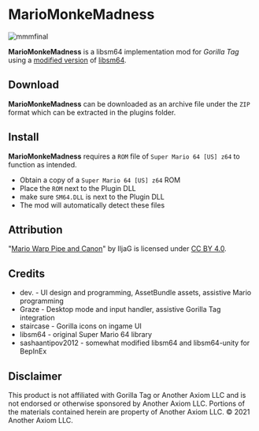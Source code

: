 # MarioMonkeMadness
![mmmfinal](https://github.com/user-attachments/assets/b4289a1b-d507-4dab-91a6-19219ea976de)

**MarioMonkeMadness** is a libsm64 implementation mod for *Gorilla Tag* using a [modified version](https://github.com/sashaantipov2012/libsm64-unity-bepinex) of [libsm64](https://github.com/libsm64/libsm64).

## Download
**MarioMonkeMadness** can be downloaded as an archive file under the ``ZIP`` format which can be extracted in the plugins folder.

## Install
**MarioMonkeMadness** requires a ``ROM`` file of ``Super Mario 64 [US] z64`` to function as intended.
- Obtain a copy of a ``Super Mario 64 [US] z64`` ROM
- Place the ``ROM`` next to the Plugin DLL
- make sure ``SM64.DLL`` is next to the Plugin DLL
- The mod will automatically detect these files

## Attribution
"[Mario Warp Pipe and Canon](https://skfb.ly/oPNJ6)" by IljaG is licensed under [CC BY 4.0](https://creativecommons.org/licenses/by/4.0/).

## Credits
- dev. - UI design and programming, AssetBundle assets, assistive Mario programming
- Graze - Desktop mode and input handler, assistive Gorilla Tag integration
- staircase - Gorilla icons on ingame UI
- libsm64 - original Super Mario 64 library
- sashaantipov2012 - somewhat modified libsm64 and libsm64-unity for BepInEx

## Disclaimer
This product is not affiliated with Gorilla Tag or Another Axiom LLC and is not endorsed or otherwise sponsored by Another Axiom LLC. Portions of the materials contained herein are property of Another Axiom LLC. © 2021 Another Axiom LLC.
